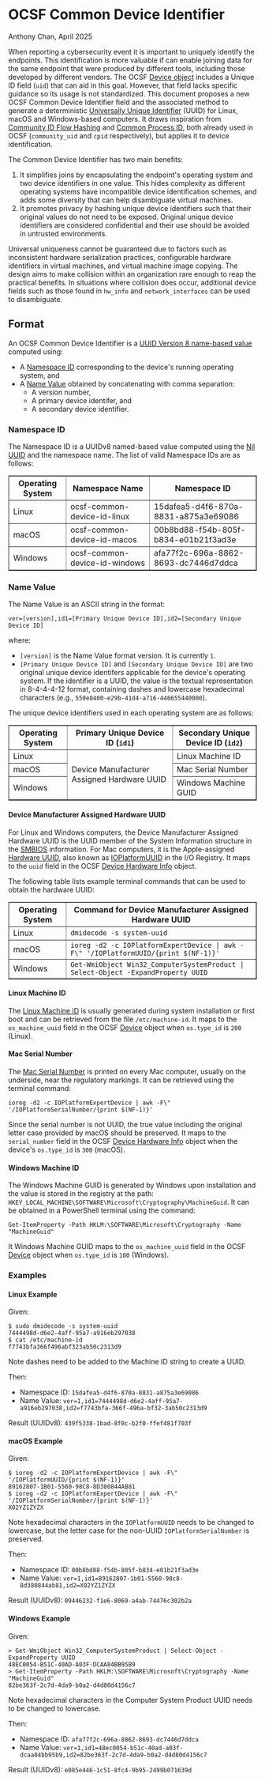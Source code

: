 # OCSF Common Device Identifier
Anthony Chan,
April 2025

When reporting a cybersecurity event it is important to uniquely identify the endpoints. This identification is more valuable if can enable joining data for the same endpoint that were produced by different tools, including those developed by different vendors. The OCSF [Device object](https://schema.ocsf.io/1.4.0/objects/device) includes a Unique ID field (`uid`) that can aid in this goal. However, that field lacks specific guidance so its usage is not standardized. This document proposes a new OCSF Common Device Identifier field and the associated method to generate a deterministic [Universally Unique Identifier](https://www.rfc-editor.org/rfc/rfc9562.html) (UUID) for Linux, macOS and Windows-based computers. It draws inspiration from [Community ID Flow Hashing](https://github.com/corelight/community-id-spec) and [Common Process ID](https://github.com/ocsf/common-process-id), both already used in OCSF (`community_uid` and `cpid` respectively), but applies it to device identification.

The Common Device Identifier has two main benefits:
1. It simplifies joins by encapsulating the endpoint's operating system and two device identifiers in one value. This hides complexity as different operating systems have incompatible device identification schemes, and adds some diversity that can help disambiguate virtual machines.
2. It promotes privacy by hashing unique device identifiers such that their original values do not need to be exposed. Original unique device identifiers are considered confidential and their use should be avoided in untrusted environments. 

Universal uniqueness cannot be guaranteed due to factors such as inconsistent hardware serialization practices, configurable hardware identifiers in virtual machines, and virtual machine image copying. The design aims to make collision within an organization rare enough to reap the practical benefits. In situations where collision does occur, additional device fields such as those found in `hw_info` and `network_interfaces` can be used to disambiguate.

## Format

An OCSF Common Device Identifier is a [UUID Version 8 name-based value](https://www.rfc-editor.org/rfc/rfc9562#name-example-of-a-uuidv8-value-n) computed using:
- A [Namespace ID](#namespace-id) corresponding to the device's running operating system, and
- A [Name Value](#name-value) obtained by concatenating with comma separation:
  - A version number,
  - A primary device identifer, and
  - A secondary device identifier.

### Namespace ID

The Namespace ID is a UUIDv8 named-based value computed using the [Nil UUID](https://www.rfc-editor.org/rfc/rfc9562.html#name-nil-uuid) and the namespace name. The list of valid Namespace IDs are as follows:

<table border="1">
<th>Operating System<th>Namespace Name<th>Namespace ID
<tr>
  <td>Linux<td>ocsf-common-device-id-linux<td>15dafea5-d4f6-870a-8831-a875a3e69086
<tr>
  <td>macOS<td>ocsf-common-device-id-macos<td>00b8bd88-f54b-805f-b834-e01b21f3ad3e
<tr>
  <td>Windows<td>ocsf-common-device-id-windows<td>afa77f2c-696a-8862-8693-dc7446d7ddca
</table>

### Name Value

The Name Value is an ASCII string in the format:

```
ver=[version],id1=[Primary Unique Device ID],id2=[Secondary Unique Device ID]
```

where:
- `[version]` is the Name Value format version. It is currently `1`.  
- `[Primary Unique Device ID]` and `[Secondary Unique Device ID]` are two original unique device identifers applicable for the device's operating system. If the identifier is a UUID, the value is the textual representation in 8-4-4-4-12 format, containing dashes and lowercase hexadecimal characters (e.g., `550e8400-e29b-41d4-a716-446655440000`). 

The unique device identifiers used in each operating system are as follows:  

<table border="1">
<th>Operating System<th>Primary Unique Device ID (<code>id1</code>)<th>Secondary Unique Device ID (<code>id2</code>)
<tr>
  <td>Linux<td rowspan="3">Device Manufacturer Assigned Hardware UUID<td>Linux Machine ID
<tr>
  <td>macOS<td>Mac Serial Number
<tr>
  <td>Windows<td>Windows Machine GUID
</table>

#### Device Manufacturer Assigned Hardware UUID

For Linux and Windows computers, the Device Manufacturer Assigned Hardware UUID is the UUID member of the System Information structure in the [SMBIOS](https://www.dmtf.org/standards/smbios) information. For Mac computers, it is the Apple-assigned [Hardware UUID](https://theapplewiki.com/wiki/UDID#Mac), also known as [IOPlatformUUID](https://github.com/apple-oss-distributions/xnu/blob/8d741a5de7ff4191bf97d57b9f54c2f6d4a15585/iokit/IOKit/IOKitKeys.h#L264-L265) in the I/O Registry. It maps to the  `uuid` field in the OCSF [Device Hardware Info](https://schema.ocsf.io/1.4.0/objects/device_hw_info) object.

The following table lists example terminal commands that can be used to obtain the hardware UUID: 

<table border="1">
<th>Operating System<th>Command for Device Manufacturer Assigned Hardware UUID
<tr>
  <td>Linux<td><code>dmidecode -s system-uuid</code>
<tr>
  <td>macOS<td><code>ioreg -d2 -c IOPlatformExpertDevice | awk -F\" '/IOPlatformUUID/{print $(NF-1)}'</code>
<tr>
  <td>Windows<td><code>Get-WmiObject Win32_ComputerSystemProduct | Select-Object -ExpandProperty UUID</code>
</table>

#### Linux Machine ID

The [Linux Machine ID](https://man7.org/linux/man-pages/man5/machine-id.5.html) is usually generated during system installation or first boot and can be retrieved from the file `/etc/machine-id`. It maps to the `os_machine_uuid` field in the OCSF [Device](https://schema.ocsf.io/1.4.0/objects/device) object when `os.type_id` is `200` (Linux).

#### Mac Serial Number

The [Mac Serial Number](https://support.apple.com/en-us/102767) is printed on every Mac computer, usually on the underside, near the regulatory markings. It can be retrieved using the terminal command:

```
ioreg -d2 -c IOPlatformExpertDevice | awk -F\" '/IOPlatformSerialNumber/{print $(NF-1)}'
```

Since the serial number is not UUID, the true value including the original letter case provided by macOS should be preserved. It maps to the `serial_number` field in the OCSF [Device Hardware Info](https://schema.ocsf.io/1.4.0/objects/device_hw_info) object when the device's `os.type_id` is `300` (macOS). 

#### Windows Machine ID

The Windows Machine GUID is generated by Windows upon installation and the value is stored in the registry at the path: `HKEY_LOCAL_MACHINE\SOFTWARE\Microsoft\Cryptography\MachineGuid`. It can be obtained in a PowerShell terminal using the command:

```
Get-ItemProperty -Path HKLM:\SOFTWARE\Microsoft\Cryptography -Name "MachineGuid"
```

It Windows Machine GUID maps to the `os_machine_uuid` field in the OCSF [Device](https://schema.ocsf.io/1.4.0/objects/device) object when `os.type_id` is `100` (Windows).

### Examples

#### Linux Example

Given:

```
$ sudo dmidecode -s system-uuid
7444498d-d6e2-4aff-95a7-a916eb297038
$ cat /etc/machine-id
f7743bfa366f496abf323ab50c2313d9
```

Note dashes need to be added to the Machine ID string to create a UUID. 

Then:
- Namespace ID: `15dafea5-d4f6-870a-8831-a875a3e69086`
- Name Value: `ver=1,id1=7444498d-d6e2-4aff-95a7-a916eb297038,id2=f7743bfa-366f-496a-bf32-3ab50c2313d9`

Result (UUIDv8): `439f5338-1bad-8f0c-b2f0-ffef481f703f`

#### macOS Example

Given:

```
$ ioreg -d2 -c IOPlatformExpertDevice | awk -F\" '/IOPlatformUUID/{print $(NF-1)}'
89162807-1B01-5560-98C8-8D380844AB81
$ ioreg -d2 -c IOPlatformExpertDevice | awk -F\" '/IOPlatformSerialNumber/{print $(NF-1)}'
X02YZ1ZYZX
```

Note hexadecimal characters in the `IOPlatformUUID` needs to be changed to lowercase, but the letter case for the non-UUID `IOPlatformSerialNumber` is preserved.

Then:
- Namespace ID: `00b8bd88-f54b-805f-b834-e01b21f3ad3e`
- Name Value: `ver=1,id1=89162807-1b01-5560-98c8-8d380844ab81,id2=X02YZ1ZYZX`

Result (UUIDv8): `09446232-f1e6-8069-a4ab-74476c302b2a`

#### Windows Example

Given:

```
> Get-WmiObject Win32_ComputerSystemProduct | Select-Object -ExpandProperty UUID
48EC0054-B51C-40AD-A03F-DCAA84BB95B9
> Get-ItemProperty -Path HKLM:\SOFTWARE\Microsoft\Cryptography -Name "MachineGuid"
82be363f-2c7d-4da9-b0a2-d4d80d4156c7
```

Note hexadecimal characters in the Computer System Product UUID needs to be changed to lowercase.

Then:
- Namespace ID: `afa77f2c-696a-8862-8693-dc7446d7ddca`
- Name Value: `ver=1,id1=48ec0054-b51c-40ad-a03f-dcaa84bb95b9,id2=82be363f-2c7d-4da9-b0a2-d4d80d4156c7`

 Result (UUIDv8): `e085e446-1c51-8fc4-9b95-2499b071639d`